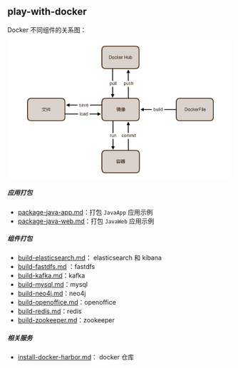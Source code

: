 ## play-with-docker

Docker 不同组件的关系图：

![1588220992557](assets/1588220992557.png)

##### 应用打包

- [package-java-app.md](package-java-app.md)：打包 `JavaApp` 应用示例
- [package-java-web.md](package-java-web.md)：打包 `JavaWeb` 应用示例

##### 组件打包

-	[build-elasticsearch.md](build-elasticsearch.md)： elasticsearch 和 kibana
-	[build-fastdfs.md](build-fastdfs.md) ：fastdfs
-	[build-kafka.md](build-kafka.md)：kafka
-	[build-mysql.md](build-mysql.md)：mysql
-	[build-neo4j.md](build-neo4j.md)：neo4j
-	[build-openoffice.md](build-openoffice.md)：openoffice
-	[build-redis.md](build-redis.md)：redis
-	[build-zookeeper.md](build-zookeeper.md)：zookeeper     

##### 相关服务

- [install-docker-harbor.md](install-docker-harbor.md)： docker 仓库